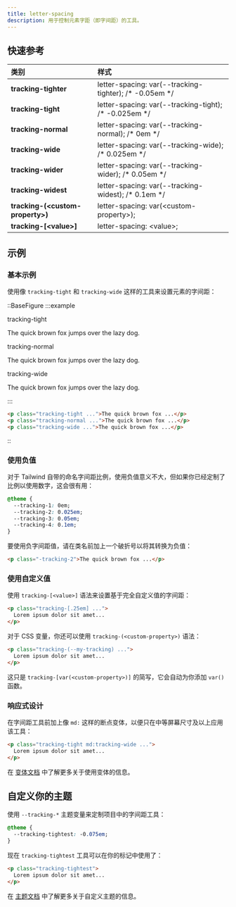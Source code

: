 ```yaml
---
title: letter-spacing
description: 用于控制元素字距（即字间距）的工具。
---
```


## 快速参考

| 类别             | 样式                                  |
| :--------------- | :------------------------------------ |
| **tracking-tighter** | letter-spacing: var(--tracking-tighter); /\* -0.05em */ |
| **tracking-tight** | letter-spacing: var(--tracking-tight); /* -0.025em */ |
| **tracking-normal** | letter-spacing: var(--tracking-normal); /* 0em */    |
| **tracking-wide** | letter-spacing: var(--tracking-wide); /* 0.025em */  |
| **tracking-wider** | letter-spacing: var(--tracking-wider); /* 0.05em */  |
| **tracking-widest** | letter-spacing: var(--tracking-widest); /* 0.1em \*/  |
| **tracking-(\<custom-property\>)** | letter-spacing: var(\<custom-property\>);     |
| **tracking-[\<value\>]** | letter-spacing: \<value\>;                      |

## 示例

### 基本示例

使用像 `tracking-tight` 和 `tracking-wide` 这样的工具来设置元素的字间距：

::BaseFigure
:::example
<div class="flex flex-col gap-8">
  <div>
    <span class="mb-3 font-mono text-xs font-medium text-gray-500 dark:text-gray-400">tracking-tight</span>
    <p class="my-0 text-lg font-medium tracking-tight text-gray-900 dark:text-gray-200">
      The quick brown fox jumps over the lazy dog.
    </p>
  </div>
  <div>
    <span class="mb-3 font-mono text-xs font-medium text-gray-500 dark:text-gray-400">tracking-normal</span>
    <p class="my-0 text-lg font-medium tracking-normal text-gray-900 dark:text-gray-200">
      The quick brown fox jumps over the lazy dog.
    </p>
  </div>
  <div>
    <span class="mb-3 font-mono text-xs font-medium text-gray-500 dark:text-gray-400">tracking-wide</span>
    <p class="my-0 text-lg font-medium tracking-wide text-gray-900 dark:text-gray-200">
      The quick brown fox jumps over the lazy dog.
    </p>
  </div>
</div>
:::

```html
<p class="tracking-tight ...">The quick brown fox ...</p>
<p class="tracking-normal ...">The quick brown fox ...</p>
<p class="tracking-wide ...">The quick brown fox ...</p>
```
::

### 使用负值

对于 Tailwind 自带的命名字间距比例，使用负值意义不大，但如果你已经定制了比例以使用数字，这会很有用：

```css
@theme {
  --tracking-1: 0em;
  --tracking-2: 0.025em;
  --tracking-3: 0.05em;
  --tracking-4: 0.1em;
}
```

要使用负字间距值，请在类名前加上一个破折号以将其转换为负值：

```html
<p class="-tracking-2">The quick brown fox ...</p>
```

### 使用自定义值

使用 `tracking-[<value>]` 语法来设置基于完全自定义值的字间距：

```html
<p class="tracking-[.25em] ...">
  Lorem ipsum dolor sit amet...
</p>
```

对于 CSS 变量，你还可以使用 `tracking-(<custom-property>)` 语法：

```html
<p class="tracking-(--my-tracking) ...">
  Lorem ipsum dolor sit amet...
</p>
```

这只是 `tracking-[var(<custom-property>)]` 的简写，它会自动为你添加 `var()` 函数。

### 响应式设计

在字间距工具前加上像 `md:` 这样的断点变体，以便只在中等屏幕尺寸及以上应用该工具：

```html
<p class="tracking-tight md:tracking-wide ...">
  Lorem ipsum dolor sit amet...
</p>
```

在 [变体文档](https://tailwindcss.com/docs/hover-focus-and-other-states%23variants) 中了解更多关于使用变体的信息。

## 自定义你的主题

使用 `--tracking-*` 主题变量来定制项目中的字间距工具：

```css
@theme {
  --tracking-tightest: -0.075em; 
}
```

现在 `tracking-tightest` 工具可以在你的标记中使用了：

```html
<p class="tracking-tightest">
  Lorem ipsum dolor sit amet...
</p>
```

在 [主题文档](https://tailwindcss.com/docs/adding-custom-styles%23the-theme-function) 中了解更多关于自定义主题的信息。



